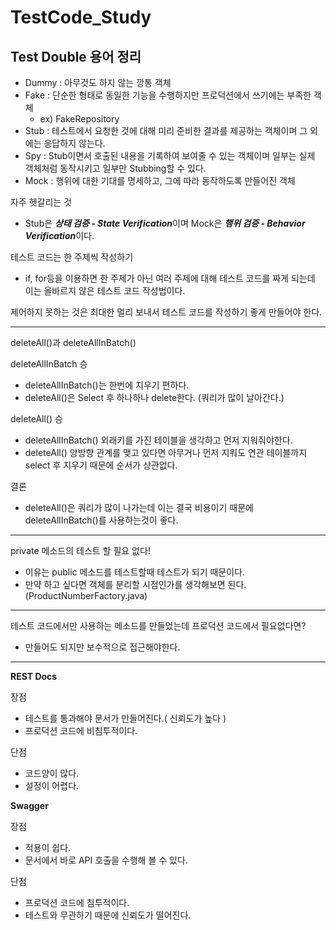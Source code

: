 # TestCode_Study

## Test Double 용어 정리

- Dummy : 아무것도 하지 않는 깡통 객체
- Fake : 단순한 형태로 동일한 기능을 수행하지만 프로덕션에서 쓰기에는 부족한 객체
  - ex) FakeRepository
- Stub : 테스트에서 요청한 것에 대해 미리 준비한 결과를 제공하는 객체이며 그 외에는 응답하지 않는다.
- Spy : Stub이면서 호출된 내용을 기록하여 보여줄 수 있는 객체이며 일부는 실제 객체처럼 동작시키고 일부만 Stubbing할 수 있다.
- Mock : 행위에 대한 기대를 명세하고, 그에 따라 동작하도록 만들어진 객체

자주 헷갈리는 것
- Stub은 ***상태 검증 - State Verification***이며 Mock은 ***행위 검증 - Behavior Verification***이다.

테스트 코드는 한 주제씩 작성하기
- if, for등을 이용하면 한 주제가 아닌 여러 주제에 대해 테스트 코드를 짜게 되는데 이는 올바르지 않은 테스트 코드 작성법이다.

제어하지 못하는 것은 최대한 멀리 보내서 테스트 코드를 작성하기 좋게 만들어야 한다.

---
deleteAll()과 deleteAllInBatch()

deleteAllInBatch 승
- deleteAllInBatch()는 한번에 지우기 편하다.
- deleteAll()은 Select 후 하나하나 delete한다. (쿼리가 많이 날아간다.)

deleteAll() 승
- deleteAllInBatch() 외래키를 가진 테이블을 생각하고 먼저 지워줘야한다.
- deleteAll() 양방향 관계를 맺고 있다면 아무거나 먼저 지워도 연관 테이블까지 select 후 지우기 때문에 순서가 상관없다.

결론
- deleteAll()은 쿼리가 많이 나가는데 이는 결국 비용이기 때문에 deleteAllInBatch()를 사용하는것이 좋다.

---
private 메소드의 테스트 할 필요 없다!
- 이유는 public 메소드를 테스트할때 테스트가 되기 때문이다.
- 만약 하고 싶다면 객체를 분리할 시점인가를 생각해보면 된다. (ProductNumberFactory.java)

---
테스트 코드에서만 사용하는 메소드를 만들었는데 프로덕션 코드에서 필요없다면?
- 만들어도 되지만 보수적으로 접근해야한다.

---

**REST Docs**

장점
- 테스트를 통과해야 문서가 만들어진다.( 신뢰도가 높다 )
- 프로덕션 코드에 비침투적이다.

단점
- 코드양이 많다.
- 설정이 어렵다.

**Swagger**

장점
- 적용이 쉽다.
- 문서에서 바로 API 호출을 수행해 볼 수 있다.

단점
- 프로덕션 코드에 침투적이다.
- 테스트와 무관하기 때문에 신뢰도가 떨어진다.